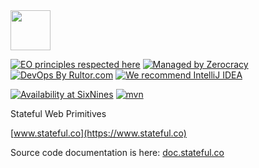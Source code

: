 <img src="http://img.stateful.co/pomegranate.svg" width="64px" height="64px"/>

[![EO principles respected here](https://www.elegantobjects.org/badge.svg)](https://www.elegantobjects.org)
[![Managed by Zerocracy](https://www.0crat.com/badge/CAZPZR9FS.svg)](https://www.0crat.com/p/CAZPZR9FS)
[![DevOps By Rultor.com](https://www.rultor.com/b/sttc/stateful)](https://www.rultor.com/p/sttc/stateful)
[![We recommend IntelliJ IDEA](https://www.elegantobjects.org/intellij-idea.svg)](https://www.jetbrains.com/idea/)

[![Availability at SixNines](https://www.sixnines.io/b/0841)](https://www.sixnines.io/h/0841)
[![mvn](https://github.com/sttc/stateful/actions/workflows/mvn.yml/badge.svg)](https://github.com/sttc/stateful/actions/workflows/mvn.yml)

Stateful Web Primitives

[www.stateful.co](https://www.stateful.co)

Source code documentation is here: [doc.stateful.co](https://doc.stateful.co)
